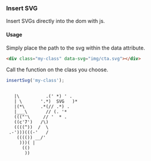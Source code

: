### Insert SVG

Insert SVGs directly into the dom with js.

#### Usage

Simply place the path to the svg within the data attribute.

```html
<div class="my-class" data-svg="img/cta.svg"></div>
```
Call the function on the class you choose.
```js
insertSvg('my-class');
```

```

   |\          .(' *) ' .
   | \       '.*)  SVG   )*
   |(*\      .*(// .*) .
   |___\       // (. '*
   ((("'\     // '  * .
   ((c'7')   /\)
   ((((^))  /  \
 .-')))(((-'   /
    (((()) __/'
     )))( |
      (()
       ))

```
